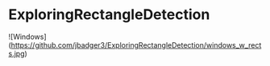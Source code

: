 #  ExploringRectangleDetection

![Windows] (https://github.com/jbadger3/ExploringRectangleDetection/windows_w_rects.jpg)


